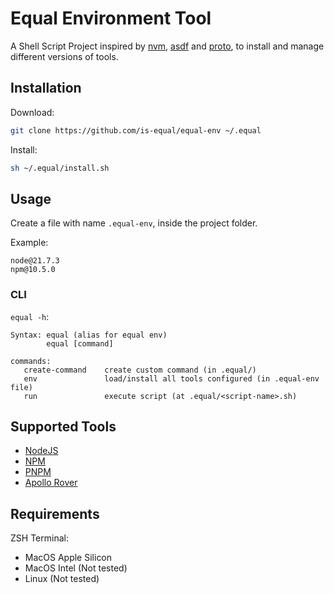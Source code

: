 # Equal Environment Tool

A Shell Script Project inspired by [nvm](https://github.com/nvm-sh/nvm), [asdf](https://github.com/asdf-vm/asdf) and [proto](https://github.com/moonrepo/proto), to install and manage different versions of tools.

## Installation

Download:

```bash
git clone https://github.com/is-equal/equal-env ~/.equal
```

Install:

```bash
sh ~/.equal/install.sh
```

## Usage

Create a file with name `.equal-env`, inside the project folder.

Example:

```
node@21.7.3
npm@10.5.0
```

### CLI

`equal -h`:
```
Syntax: equal (alias for equal env)
        equal [command]

commands:
   create-command    create custom command (in .equal/)
   env               load/install all tools configured (in .equal-env file)
   run               execute script (at .equal/<script-name>.sh)
```

## Supported Tools

- [NodeJS](https://nodejs.org/en)
- [NPM](https://www.npmjs.com/)
- [PNPM](https://pnpm.io/)
- [Apollo Rover](https://www.apollographql.com/docs/rover/)

## Requirements

ZSH Terminal:
- MacOS Apple Silicon
- MacOS Intel (Not tested)
- Linux (Not tested)
